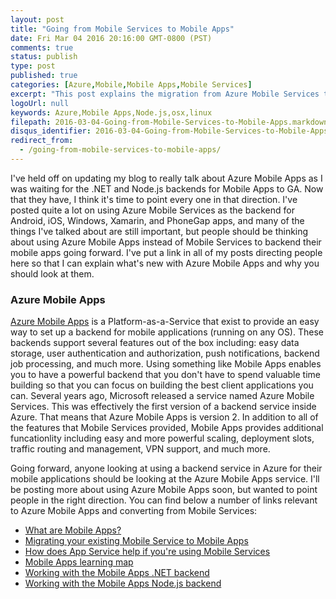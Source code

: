 ```yaml
---
layout: post
title: "Going from Mobile Services to Mobile Apps"
date: Fri Mar 04 2016 20:16:00 GMT-0800 (PST)
comments: true
status: publish
type: post
published: true
categories: [Azure,Mobile,Mobile Apps,Mobile Services]
excerpt: "This post explains the migration from Azure Mobile Services to Azure Mobile Apps."
logoUrl: null
keywords: Azure,Mobile Apps,Node.js,osx,linux
filepath: 2016-03-04-Going-from-Mobile-Services-to-Mobile-Apps.markdown
disqus_identifier: 2016-03-04-Going-from-Mobile-Services-to-Mobile-Apps
redirect_from: 
  - /going-from-mobile-services-to-mobile-apps/
---
```


I've held off on updating my blog to really talk about Azure Mobile Apps as I was waiting for the .NET and Node.js backends for Mobile Apps to GA.  Now that they have, I think it's time to point every one in that direction.  I've posted quite a lot on using Azure Mobile Services as the backend for Android, iOS, Windows, Xamarin, and PhoneGap apps, and many of the things I've talked about are still important, but people should be thinking about using Azure Mobile Apps instead of Mobile Services to backend their mobile apps going forward.  I've put a link in all of my posts directing people here so that I can explain what's new with Azure Mobile Apps and why you should look at them.

### Azure Mobile Apps
[Azure Mobile Apps](https://azure.microsoft.com/en-us/documentation/articles/app-service-mobile-value-prop/) is a Platform-as-a-Service that exist to provide an easy way to set up a backend for mobile applications (running on any OS).  These backends support several features out of the box including: easy data storage, user authentication and authorization, push notifications, backend job processing, and much more.  Using something like Mobile Apps enables you to have a powerful backend that you don't have to spend valuable time building so that you can focus on building the best client applications you can.  Several years ago, Microsoft released a service named Azure Mobile Services.  This was effectively the first version of a backend service inside Azure.  That means that Azure Mobile Apps is version 2.  In addition to all of the features that Mobile Services provided, Mobile Apps provides additional funcationlity including easy and more powerful scaling, deployment slots, traffic routing and management, VPN support, and much more.  

Going forward, anyone looking at using a backend service in Azure for their mobile applications should be looking at the Azure Mobile Apps service.  I'll be posting more about using Azure Mobile Apps soon, but wanted to point people in the right direction.  You can find below a number of links relevant to Azure Mobile Apps and converting from Mobile Services:

* [What are Mobile Apps?](https://azure.microsoft.com/en-us/documentation/articles/app-service-mobile-value-prop/)
* [Migrating your existing Mobile Service to Mobile Apps](https://azure.microsoft.com/en-us/documentation/articles/app-service-mobile-migrating-from-mobile-services/)
* [How does App Service help if you're using Mobile Services](https://azure.microsoft.com/en-us/documentation/articles/app-service-mobile-value-prop-migration-from-mobile-services/)
* [Mobile Apps learning map](https://azure.microsoft.com/en-us/documentation/learning-paths/appservice-mobileapps/)
* [Working with the Mobile Apps .NET backend](https://azure.microsoft.com/en-us/documentation/articles/app-service-mobile-dotnet-backend-how-to-use-server-sdk/)
* [Working with the Mobile Apps Node.js backend](https://azure.microsoft.com/en-us/documentation/articles/app-service-mobile-node-backend-how-to-use-server-sdk/) 